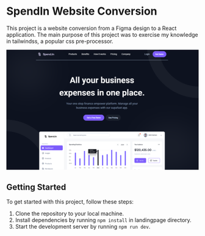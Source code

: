
# SpendIn Website Conversion

This project is a website conversion from a Figma design to a React application. The main purpose of this project was to exercise my knowledge in tailwindss, a popular css pre-processor.

![SpendIn](https://github.com/brysah/SpendIn/blob/main/share-img.png)

## Getting Started

To get started with this project, follow these steps:

1.  Clone the repository to your local machine.
2.  Install dependencies by running `npm install` in landingpage directory.
3.  Start the development server by running `npm run dev`. 
 
